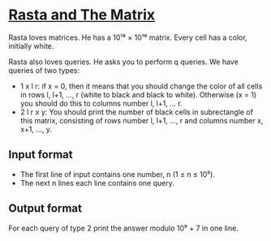 # [Rasta and The Matrix][link]

Rasta loves matrices. He has a 10¹⁸ × 10¹⁸ matrix. Every cell has a color, initially white.

Rasta also loves queries. He asks you to perform q queries. We have queries of two types:

- 1 x l r: if x = 0, then it means that you should change the color of all cells in rows l, l+1, ..., r (white to black and black to white). Otherwise (x = 1) you should do this to columns number l, l+1, ... r.
- 2 l r x y: You should print the number of black cells in subrectangle of this matrix, consisting of rows number l, l+1, ..., r and columns number x, x+1, ..., y.

## Input format

- The first line of input contains one number, n (1 ≤ n ≤ 10⁵).
- The next n lines each line contains one query.

## Output format

For each query of type 2 print the answer modulo 10⁹ + 7 in one line.

[link]: https://www.hackerearth.com/practice/data-structures/advanced-data-structures/segment-trees/practice-problems/algorithm/rasta-and-the-matrix/
